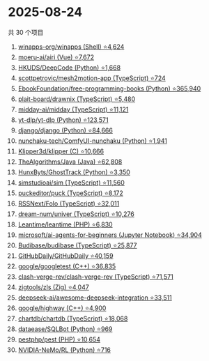 # 2025-08-24

共 30 个项目

<!-- BEGIN GITHUB -->
<!-- 最后更新时间 2025-08-24 22:07:15 +0800 -->
1. [winapps-org/winapps (Shell) ⭐4,624](https://github.com/winapps-org/winapps)
1. [moeru-ai/airi (Vue) ⭐7,672](https://github.com/moeru-ai/airi)
1. [HKUDS/DeepCode (Python) ⭐1,668](https://github.com/HKUDS/DeepCode)
1. [scottpetrovic/mesh2motion-app (TypeScript) ⭐724](https://github.com/scottpetrovic/mesh2motion-app)
1. [EbookFoundation/free-programming-books (Python) ⭐365,940](https://github.com/EbookFoundation/free-programming-books)
1. [plait-board/drawnix (TypeScript) ⭐5,480](https://github.com/plait-board/drawnix)
1. [midday-ai/midday (TypeScript) ⭐11,121](https://github.com/midday-ai/midday)
1. [yt-dlp/yt-dlp (Python) ⭐123,571](https://github.com/yt-dlp/yt-dlp)
1. [django/django (Python) ⭐84,666](https://github.com/django/django)
1. [nunchaku-tech/ComfyUI-nunchaku (Python) ⭐1,941](https://github.com/nunchaku-tech/ComfyUI-nunchaku)
1. [Klipper3d/klipper (C) ⭐10,666](https://github.com/Klipper3d/klipper)
1. [TheAlgorithms/Java (Java) ⭐62,808](https://github.com/TheAlgorithms/Java)
1. [HunxByts/GhostTrack (Python) ⭐3,350](https://github.com/HunxByts/GhostTrack)
1. [simstudioai/sim (TypeScript) ⭐11,560](https://github.com/simstudioai/sim)
1. [puckeditor/puck (TypeScript) ⭐8,172](https://github.com/puckeditor/puck)
1. [RSSNext/Folo (TypeScript) ⭐32,011](https://github.com/RSSNext/Folo)
1. [dream-num/univer (TypeScript) ⭐10,276](https://github.com/dream-num/univer)
1. [Leantime/leantime (PHP) ⭐6,830](https://github.com/Leantime/leantime)
1. [microsoft/ai-agents-for-beginners (Jupyter Notebook) ⭐34,904](https://github.com/microsoft/ai-agents-for-beginners)
1. [Budibase/budibase (TypeScript) ⭐25,877](https://github.com/Budibase/budibase)
1. [GitHubDaily/GitHubDaily ⭐40,159](https://github.com/GitHubDaily/GitHubDaily)
1. [google/googletest (C++) ⭐36,835](https://github.com/google/googletest)
1. [clash-verge-rev/clash-verge-rev (TypeScript) ⭐71,571](https://github.com/clash-verge-rev/clash-verge-rev)
1. [zigtools/zls (Zig) ⭐4,047](https://github.com/zigtools/zls)
1. [deepseek-ai/awesome-deepseek-integration ⭐33,511](https://github.com/deepseek-ai/awesome-deepseek-integration)
1. [google/highway (C++) ⭐4,900](https://github.com/google/highway)
1. [chartdb/chartdb (TypeScript) ⭐18,068](https://github.com/chartdb/chartdb)
1. [dataease/SQLBot (Python) ⭐969](https://github.com/dataease/SQLBot)
1. [pestphp/pest (PHP) ⭐10,654](https://github.com/pestphp/pest)
1. [NVIDIA-NeMo/RL (Python) ⭐716](https://github.com/NVIDIA-NeMo/RL)
<!-- END GITHUB -->